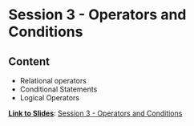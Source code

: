 # Session 3 - Operators and Conditions
## Content
- Relational operators
- Conditional Statements
- Logical Operators

<b><u>Link to Slides</u></b>: [Session 3 - Operators and Conditions](https://docs.google.com/presentation/d/1Yt-uhkAh9qnZ7YDNVWMLgMcfjDvi2No58Fz93dFJIfQ/edit?usp=sharing)